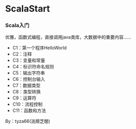 # ScalaStart
### Scala入门

优雅，函数式编程，直接调用java类库，大数据中的重要内容......

- C1：第一个程序HelloWorld
- C2：注释
- C3：变量和常量
- C4：标识符命名规则
- C5：输出字符串
- C6：控制台输入
- C7：数据类型
- C8：类型转换
- C9：运算符
- C10：流程控制
- C11：函数和方法

By：tyza66(洮羱芝闇)